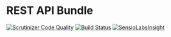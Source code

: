 # REST API Bundle

[![Scrutinizer Code Quality](https://scrutinizer-ci.com/g/Im0rtality/rest-api-bundle/badges/quality-score.png?b=master)](https://scrutinizer-ci.com/g/Im0rtality/rest-api-bundle/?branch=master)
[![Build Status](https://travis-ci.org/Im0rtality/rest-api-bundle.svg?branch=master)](https://travis-ci.org/Im0rtality/rest-api-bundle)
[![SensioLabsInsight](https://insight.sensiolabs.com/projects/79784322-e4c4-4b26-84ca-1e657940b809/mini.png)](https://insight.sensiolabs.com/projects/79784322-e4c4-4b26-84ca-1e657940b809)
